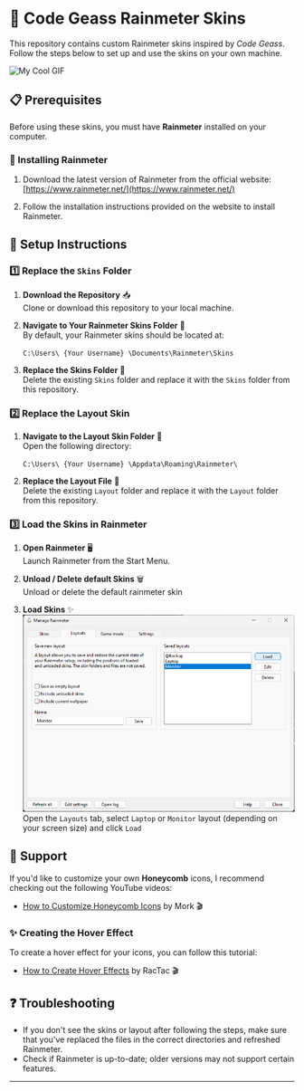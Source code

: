 # 🔮 Code Geass Rainmeter Skins

This repository contains custom Rainmeter skins inspired by *Code Geass*. Follow the steps below to set up and use the skins on your own machine.

![My Cool GIF](assets/cool-gif.gif)

## 📋 Prerequisites

Before using these skins, you must have **Rainmeter** installed on your computer.

### 🔽 Installing Rainmeter

1. Download the latest version of Rainmeter from the official website:  
   [https://www.rainmeter.net/](https://www.rainmeter.net/)
   
2. Follow the installation instructions provided on the website to install Rainmeter.

## 🚀 Setup Instructions

### 1️⃣ Replace the `Skins` Folder

1. **Download the Repository** 📥  
   Clone or download this repository to your local machine.

2. **Navigate to Your Rainmeter Skins Folder** 📁  
   By default, your Rainmeter skins should be located at:

   ``C:\Users\ {Your Username} \Documents\Rainmeter\Skins``


3. **Replace the Skins Folder** 🔄  
Delete the existing `Skins` folder and replace it with the `Skins` folder from this repository.

### 2️⃣ Replace the Layout Skin

1. **Navigate to the Layout Skin Folder** 📁  
Open the following directory: 

    ```C:\Users\ {Your Username} \Appdata\Roaming\Rainmeter\ ```


2. **Replace the Layout File** 🔄  
Delete the existing `Layout` folder and replace it with the `Layout` folder from this repository.

### 3️⃣ Load the Skins in Rainmeter

1. **Open Rainmeter** 🖥️  
Launch Rainmeter from the Start Menu.

2. **Unload / Delete default Skins** 🗑️  
Unload or delete the default rainmeter skin

3. **Load Skins** ✨  
![alt text](assets/image-2.png)
Open the `Layouts` tab, select `Laptop` or `Monitor` layout (depending on your screen size) and click `Load`


## 🎨 Support

If you'd like to customize your own **Honeycomb** icons, I recommend checking out the following YouTube videos:

- [How to Customize Honeycomb Icons](https://www.youtube.com/watch?v=Z1RAFscuFAE&ab_channel=Mork) by Mork 🎬

### ✨ Creating the Hover Effect

To create a hover effect for your icons, you can follow this tutorial:

- [How to Create Hover Effects](https://www.youtube.com/watch?v=4FyO0uf512U&ab_channel=RacTac) by RacTac 🎬


## ❓ Troubleshooting

- If you don't see the skins or layout after following the steps, make sure that you've replaced the files in the correct directories and refreshed Rainmeter.
- Check if Rainmeter is up-to-date; older versions may not support certain features.

---

